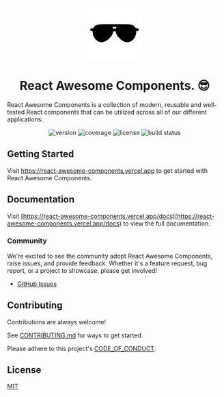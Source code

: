 <p align="center">
  <a href="https://github.com/trinhthinh388/react-awesome-components">
    <img src="./assets/logo.svg" alt="sunglasses" width="128" />
  </a>
</p>

<h1 align="center">React Awesome Components. 😎</h1>

React Awesome Components is a collection of modern, reusable and well-tested React components that can be utilized across all of our different applications.

<p align="center">
  <img alt="version" src="https://img.shields.io/npm/v/%40react-awesome%2Fcomponents" />
  <img alt="coverage" src="https://img.shields.io/codecov/c/github/trinhthinh388/react-awesome-components/master" />
  <img alt="license" src="https://img.shields.io/github/license/trinhthinh388/react-awesome-components" />
  <img alt="build status" src="https://img.shields.io/github/actions/workflow/status/trinhthinh388/react-awesome-components/release.yml" />
</p>

## Getting Started

Visit <a aria-label="react awesome introduction" href="https://react-awesome-components.vercel.app">https://react-awesome-components.vercel.app</a> to get started with React Awesome Components.

## Documentation

Visit [https://react-awesome-components.vercel.app/docs](https://react-awesome-components.vercel.app/docs) to view the full documentation.

### Community

We're excited to see the community adopt React Awesome Components, raise issues, and provide feedback.
Whether it's a feature request, bug report, or a project to showcase, please get involved!

- [GitHub Issues](https://github.com/trinhthinh388/react-awesome-components/issues)

## Contributing

Contributions are always welcome!

See [CONTRIBUTING.md](https://github.com/trinhthinh388/react-awesome-components/blob/master/CONTRIBUTING.md) for ways to get started.

Please adhere to this project's [CODE_OF_CONDUCT](https://github.com/trinhthinh388/react-awesome-components/blob/master/CODE_OF_CONDUCT.md).

## License

[MIT](https://choosealicense.com/licenses/mit/)
